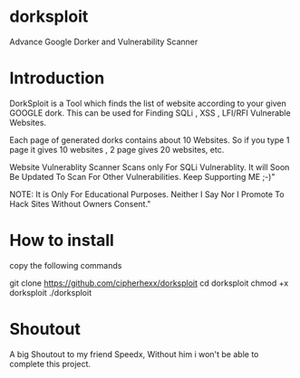 # dorksploit
Advance Google Dorker and Vulnerability Scanner

# Introduction

DorkSploit is a Tool which finds the list of website according to your given GOOGLE dork. This can be used for Finding SQLi , XSS , LFI/RFI Vulnerable Websites.

Each page of generated dorks contains about 10 Websites. So if you type 1 page it gives 10 websites , 2 page gives 20 websites, etc.

Website Vulnerablity Scanner Scans only For SQLi Vulnerablity. It will Soon Be Updated To Scan For Other Vulnerabilities. Keep Supporting ME ;-)"

NOTE: It is Only For Educational Purposes. Neither I Say Nor I Promote To Hack Sites Without Owners Consent."

# How to install

copy the following commands 

git clone https://github.com/cipherhexx/dorksploit
cd dorksploit
chmod +x dorksploit
./dorksploit

# Shoutout
 
A big Shoutout to my friend Speedx, Without him i won't be able to complete this project.
